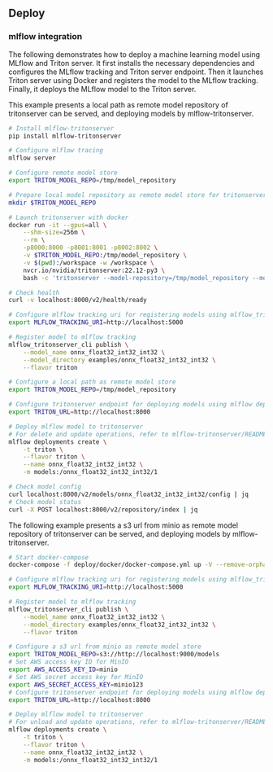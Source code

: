 ## Deploy

### mlflow integration

The following demonstrates how to deploy a machine learning model using MLflow and Triton server. It first installs the necessary dependencies and configures the MLflow tracking and Triton server endpoint. Then it launches Triton server using Docker and registers the model to the MLflow tracking. Finally, it deploys the MLflow model to the Triton server.  


This example presents a local path as remote model repository of tritonserver can be served, and deploying models by mlflow-tritonserver.
```bash
# Install mlflow-tritonserver
pip install mlflow-tritonserver

# Configure mlflow tracing
mlflow server

# Configure remote model store
export TRITON_MODEL_REPO=/tmp/model_repository

# Prepare local model repository as remote model store for tritonserver
mkdir $TRITON_MODEL_REPO

# Launch tritonserver with docker
docker run -it --gpus=all \
    --shm-size=256m \
    --rm \
    -p8000:8000 -p8001:8001 -p8002:8002 \
    -v $TRITON_MODEL_REPO:/tmp/model_repository \
    -v $(pwd):/workspace -w /workspace \
    nvcr.io/nvidia/tritonserver:22.12-py3 \
    bash -c 'tritonserver --model-repository=/tmp/model_repository --model-control-mode=explicit --log-verbose=1'

# Check health
curl -v localhost:8000/v2/health/ready

# Configure mlflow tracking uri for registering models using mlflow_tritonserver
export MLFLOW_TRACKING_URI=http://localhost:5000

# Register model to mlflow tracking
mlflow_tritonserver_cli publish \
    --model_name onnx_float32_int32_int32 \
    --model_directory examples/onnx_float32_int32_int32 \
    --flavor triton

# Configure a local path as remote model store
export TRITON_MODEL_REPO=/tmp/model_repository

# Configure tritonserver endpoint for deploying models using mlflow deployments
export TRITON_URL=http://localhost:8000

# Deploy mlflow model to tritonserver
# For delete and update operations, refer to mlflow-tritonserver/README.md
mlflow deployments create \
    -t triton \
    --flavor triton \
    --name onnx_float32_int32_int32 \
    -m models:/onnx_float32_int32_int32/1

# Check model config
curl localhost:8000/v2/models/onnx_float32_int32_int32/config | jq
# Check model status
curl -X POST localhost:8000/v2/repository/index | jq
```


The following example presents a s3 url from minio as remote model repository of tritonserver can be served, and deploying models by mlflow-tritonserver.
```bash
# Start docker-compose
docker-compose -f deploy/docker/docker-compose.yml up -V --remove-orphans

# Configure mlflow tracking uri for registering models using mlflow_tritonserver
export MLFLOW_TRACKING_URI=http://localhost:5000

# Register model to mlflow tracking
mlflow_tritonserver_cli publish \
    --model_name onnx_float32_int32_int32 \
    --model_directory examples/onnx_float32_int32_int32 \
    --flavor triton

# Configure a s3 url from minio as remote model store
export TRITON_MODEL_REPO=s3://http://localhost:9000/models
# Set AWS access key ID for MinIO
export AWS_ACCESS_KEY_ID=minio
# Set AWS secret access key for MinIO
export AWS_SECRET_ACCESS_KEY=minio123
# Configure tritonserver endpoint for deploying models using mlflow deployments
export TRITON_URL=http://localhost:8000

# Deploy mlflow model to tritonserver
# For unload and update operations, refer to mlflow-tritonserver/README.md
mlflow deployments create \
    -t triton \
    --flavor triton \
    --name onnx_float32_int32_int32 \
    -m models:/onnx_float32_int32_int32/1

```
